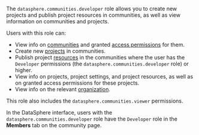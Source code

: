 The `datasphere.communities.developer` role allows you to create new projects and publish project resources in communities, as well as view information on communities and projects.

Users with this role can:
* View info on [communities](../../../datasphere/concepts/community.md) and granted [access permissions](../../../iam/concepts/access-control/index.md) for them.
* Create new [projects](../../../datasphere/concepts/project.md) in communities.
* Publish project [resources](../../../datasphere/concepts/resources.md) in the communities where the user has the `Developer` permissions (the `datasphere.communities.developer` role) or higher.
* View info on projects, project settings, and project resources, as well as on granted access permissions for these projects.
* View info on the relevant [organization](../../../organization/quickstart.md).

This role also includes the `datasphere.communities.viewer` permissions.

In the DataSphere interface, users with the `datasphere.communities.developer` role have the `Developer` role in the **Members** tab on the community page.